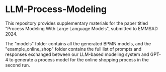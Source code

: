 # LLM-Process-Modeling
This repository provides supplementary materials for the paper titled "Process Modeling With Large Language Models", submitted to EMMSAD 2024. 

The "models" folder contains all the generated BPMN models, and the "example_online_shop" folder contains the full list of prompts and responses exchanged between our LLM-based modeling system and GPT-4 to generate a process model for the online shopping process in the second run.
